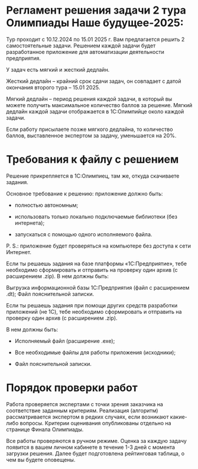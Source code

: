 # Регламент решения задачи 2  тура Олимпиады Наше будущее-2025:

Тур проходит с 10.12.2024 по 15.01 2025 г. Вам предлагается решить 2 самостоятельные задачи. Решением каждой задачи будет разработанное приложение для автоматизации деятельности предприятия.

У задач есть мягкий и жесткий дедлайн. 

Жесткий дедлайн – крайний срок сдачи задач, он совпадает с датой окончания второго тура – 15.01 2025.

Мягкий дедлайн – период решения каждой задачи, в который вы можете получить максимальное количество баллов за решение. Мягкий дедлайн каждой задачи отображается в 1С:Олимпийце около каждой задачи.

Если работу присылаете позже мягкого дедлайна, то количество баллов, выставленное экспертом за задачу, уменьшается на 20%.

# Требования к файлу с решением

Решение прикрепляется в 1С:Олимпиец, там же, откуда скачиваете задания.

Основное требование к решению: приложение должно быть:

- полностью автономным;

- использовать только локально подключаемые библиотеки (без интернета);

- запускаться с помощью одного исполняемого файла.

P. S.: приложение будет проверяться на компьютере без доступа к сети Интернет.

Если ты решаешь задания на базе платформы «1С:Предприятие», тебе необходимо сформировать и отправить на проверку один архив (с расширением .zip). В нем должны быть: 

Выгрузка информационной базы 1С:Предприятия (файл с расширением .dt);
Файл пояснительной записки.

Если ты решаешь задания при помощи других средств разработки приложений (не 1С), тебе необходимо сформировать и отправить на проверку один архив (с расширением .zip).

В нем должны быть: 

- Исполняемый файл (расширение .exe);

- Все необходимые файлы для работы приложения (исходники);

- Файл пояснительной записки.

# Порядок проверки работ

Работа проверяется экспертами с точки зрения заказчика на соответствие заданным критериям. Реализация (алгоритм) рассматривается экспертом в редких случаях, если возникают какие-либо вопросы. Критерии оценивания опубликованы отдельно на странице Финала Олимпиады.

Все работы проверяются в ручном режиме. Оценка за каждую задачу появится в вашем личном кабинете в течение 1-3 дней с момента загрузки решения. Далее будет подготовлена рейтинговая таблица, о чем вы будете оповещены.
